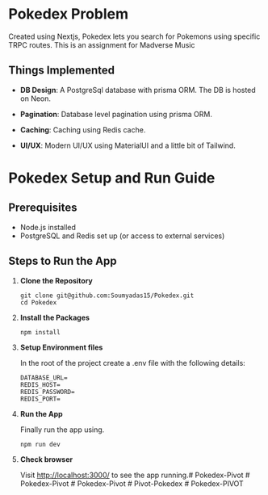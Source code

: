
# Pokedex Problem

  

Created using Nextjs, Pokedex lets you search for Pokemons using specific TRPC routes. This is an assignment for Madverse Music

  

## Things Implemented

  

-  **DB Design**: A PostgreSql database with prisma ORM. The DB is hosted on Neon.

-  **Pagination**: Database level pagination using prisma ORM.

-  **Caching**: Caching using Redis cache.

-  **UI/UX**: Modern UI/UX using MaterialUI and a little bit of Tailwind.

# Pokedex Setup and Run Guide 

## Prerequisites 
- Node.js installed 
- PostgreSQL and Redis set up (or access to external services) 

## Steps to Run the App 

1. **Clone the Repository** 

	```
	git clone git@github.com:Soumyadas15/Pokedex.git
	cd Pokedex
	```
2. **Install the Packages** 

	```
	npm install
	```
3. **Setup Environment files** 

	In the root of the project create a .env file with the following details:

	```
	DATABASE_URL=
	REDIS_HOST=
	REDIS_PASSWORD=
	REDIS_PORT=
	```
4. **Run the App** 

	Finally run the app using.

	```
	npm run dev
	```
5. **Check browser** 

	Visit [http://localhost:3000/](http://localhost:3000/) to see the app running.#   P o k e d e x - P i v o t  
 #   P o k e d e x - P i v o t  
 #   P o k e d e x - P i v o t  
 #   P i v o t - P o k e d e x  
 #   P o k e d e x - P I V O T  
 